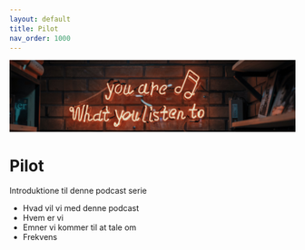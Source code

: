 ```yaml
---
layout: default
title: Pilot
nav_order: 1000
---
```

![](../image/podcast.jpg)
# Pilot
Introduktione til denne podcast serie

- Hvad vil vi med denne podcast
- Hvem er vi
- Emner vi kommer til at tale om
- Frekvens
